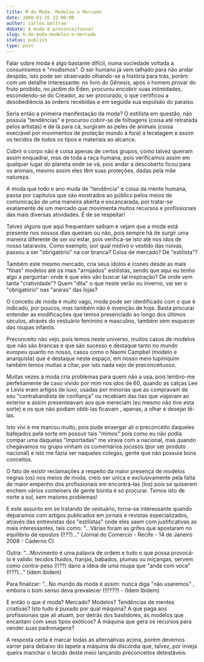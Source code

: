 ```yaml
---
title: M de Moda. Modelos e Mercado
date: 2008-01-16 22:00:00
author: carlos.beltrao
debate: A moda é preconceituosa?
slug: m-de-moda-modelos-e-mercado
status: publish 
type: post
---
```


Falar sobre moda é algo bastante difícil, numa sociedade voltada a consumismos e "modismos". O ser humano já vem talhado para não andar despido, isto pode ser observado olhando-se a história para trás, porém com um detalhe interessante: no livro do Gênesis, após o homem provar do fruto proibido, no jardim do Éden, procurou encobrir suas intimidades, escondendo-se do Creador, ao ser procurado, o que certificou a desobediência às ordens recebidas e em seguida sua expulsão do paraíso.  

Seria então a primeira manifestação da moda? O estilista em questão, não possuia "tendências" e procurou cobrir-se de folhagens (coisa até retratada pelos artistas) e de lá para cá, surgiram as peles de animais (coisa execrável por movimentos de proteção mundo a fora) a tecelagem e assim os tecidos de todos os tipos e materiais ao alcance.  

Cobrir o corpo não é coisa apenas de certos grupos, como talvez queiram assim enquadrar, mas de toda a raça humana, pois verificamos assim em qualquer lugar do planeta onde se vá, pois andar a descoberto ficou para os animais, mesmo assim eles têm suas proteções, dadas pela mãe natureza.  

A moda que todo o ano muda de "tendência" é coisa da mente humana, passa por capítulos que são mostrados ao público pelos meios de comunicação de uma maneira aberta e escancarada, por tratar-se exatamente de um mercado que movimenta muitos recursos e profissionais das mais diversas atividades. É de se respeitar!  

Talvez alguns que aqui frequentam saibam e vejam que a moda está presente nos nossos dias queiram ou não, pois sempre há de surgir uma maneira diferente de ser ou estar, pois verifica-se isto até nos idos de nosso tataravós. Como exemplo, por qual motivo o vestido das noivas, passou a ser "obrigatório" na cor branca? Coisa de mercado? De "estilista"?   

Também este mesmo mercado, cria seus ídolos e ícones desde as mais "finas" modelos até os mais "arrojados" estilistas, sendo que aqui eu tenho algo a perguntar: onde é que eles vão buscar tal inspiração? De onde vem tanta "cratividade"? Quem "dita" o que neste verão ou inverno, vai ser o "obrigatório" nas "araras" das lojas?   

O conceito de moda é muito vago, moda pode ser identificado com o que é indicado, por poucos, mas também não é invenção de hoje. Basta procurar entender as modificações que temos presenciado ao longo dos últimos séculos, através do vestuário feminino e masculino, também sem esquecer das roupas infantis.  

Preconceito não vejo, pois temos neste universo, muitos casos de modelos que não são brancas e que são sucesso e destaque tanto no mundo europeu quanto no nosso, casos como o Naomi Campbel (modelo e anarquista) que é destaque neste espaço, em nosso meio tupiniquim também temos muitas a citar, por isto nada vejo de preconceituoso.  

Muitas vezes a moda cria problemas para quem não a usa, pois lembro-me perfeitamente de caso vivido por mim nos idos de 60, quando as calças Lee e Levis eram artigos de luxo, usadas por minorias que as compravam de seu "contrabandista de confiança" ou recebiam das tias que viajavam ao exterior e assim presenteavam aos que mereciam (eu mesmo não tive esta sorte) e os que não podiam obtê-las ficavam , apenas, a olhar e desejar tê-las.  

Isto vivi e me marcou muito, pois pude enxergar ali o preconceito daqueles bafejados pela sorte em possuir tais "mimos" pois como eu não podia compar uma daquelas "importadas" me virava com a nacional, mas quando chegávamos no grupo vinham os comentários jocosos (por ser produto nacional) e isto me fazia ver naqueles colegas, gente que não possuia bons conceitos.  

O fato de existir reclamações a respeito da maior presença de modelos negras (os) nos meios de moda, creio ser unica e exclusivamente pela falta de maior empenho dos profissionais em encontrá-las (los) pois se quiserem enchem vários conteiners de gente bonita é só procurar. Temos isto de norte a sul, sem maiores problemas!  

E este assunto em se tratando de vestuário, torna-se interessante quando deparamos com artigos publicados em jornais e revistas especializados, através das entrevistas dos "estilistas" onde eles saem com justificativas as mais interessantes, tais como: "...Várias foram as grifes que apostaram no equilíbrio de opostos (!!??)..." (Jornal do Comercio - Recife - 14 de Janeiro 2008 - Caderno C)  

Outra: "...Movimento é uma palavra de ordem e tudo o que possa provocá-lo é valido: tecidos fluidos, franjas, babados, plumas ou miçangas, servem como contra-peso (!!??) dano a idéia de uma roupa que "anda com voce" (!!??)..." (idem ibidem)  

Para finalizar: "...No mundo da moda é assim: nunca diga "não usaremos" , embora o bom senso deva prevalecer (!!!???) - (Idem Ibidem)   

E então o que é moda? Mercado? Modelos? Tendências de mentes criativas? Isto tudo é puxado por qual máquina? A que paga aos profissionais que ali atuam, por detrás dos bastidores, às modelos que encantam com seus tipos exóticos? A máquina que gera os recursos para vender suas padronagens?   

A resposta certa é marcar todas as alternativas acima, porém devemos varrer para debaixo do tapete a máquina da discórdia que, talvez, por inveja queira manchar o tecido deste meio lançando preconceitos detestáveis.
